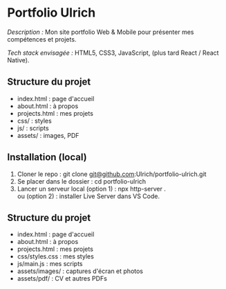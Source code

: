 # Portfolio Ulrich

*Description :* Mon site portfolio Web & Mobile pour présenter mes compétences et projets.

*Tech stack envisagée :* HTML5, CSS3, JavaScript, (plus tard React / React Native).

## Structure du projet
- index.html : page d'accueil
- about.html : à propos
- projects.html : mes projets
- css/ : styles
- js/ : scripts
- assets/ : images, PDF

## Installation (local)
1. Cloner le repo : git clone git@github.com:Ulrich/portfolio-ulrich.git
2. Se placer dans le dossier : cd portfolio-ulrich
3. Lancer un serveur local (option 1) : npx http-server .  
   ou (option 2) : installer Live Server dans VS Code.

## Structure du projet
- index.html : page d'accueil
- about.html : à propos
- projects.html : mes projets
- css/styles.css : mes styles
- js/main.js : mes scripts
- assets/images/ : captures d'écran et photos
- assets/pdf/ : CV et autres PDFs   